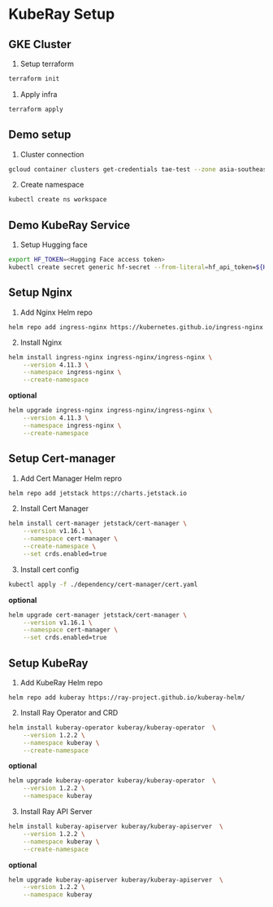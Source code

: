 # KubeRay Setup

## GKE Cluster
1. Setup terraform
```bash
terraform init
```

1. Apply infra
```bash
terraform apply
```

## Demo setup
1. Cluster connection
```bash
gcloud container clusters get-credentials tae-test --zone asia-southeast1-c --project rtae-lab
```

2. Create namespace
```bash
kubectl create ns workspace
```

## Demo KubeRay Service
1. Setup Hugging face
```bash
export HF_TOKEN=<Hugging Face access token>
kubectl create secret generic hf-secret --from-literal=hf_api_token=${HF_TOKEN} --dry-run=client -n workspace -o yaml | kubectl apply -f -
```

## Setup Nginx
1. Add Nginx Helm repo
```
helm repo add ingress-nginx https://kubernetes.github.io/ingress-nginx
```
2. Install Nginx
```bash
helm install ingress-nginx ingress-nginx/ingress-nginx \
    --version 4.11.3 \
    --namespace ingress-nginx \
    --create-namespace
```
**optional**
```bash
helm upgrade ingress-nginx ingress-nginx/ingress-nginx \
    --version 4.11.3 \
    --namespace ingress-nginx \
    --create-namespace
```

## Setup Cert-manager
1. Add Cert Manager Helm repro
```bash
helm repo add jetstack https://charts.jetstack.io
```

2. Install Cert Manager
```bash
helm install cert-manager jetstack/cert-manager \
    --version v1.16.1 \
    --namespace cert-manager \
    --create-namespace \
    --set crds.enabled=true
```

3. Install cert config
```bash
kubectl apply -f ./dependency/cert-manager/cert.yaml
```
**optional**
```bash
helm upgrade cert-manager jetstack/cert-manager \
    --version v1.16.1 \
    --namespace cert-manager \
    --set crds.enabled=true
```

## Setup KubeRay
1. Add KubeRay Helm repo
```
helm repo add kuberay https://ray-project.github.io/kuberay-helm/
```

2. Install Ray Operator and CRD
```bash
helm install kuberay-operator kuberay/kuberay-operator  \
    --version 1.2.2 \
    --namespace kuberay \
    --create-namespace
```
**optional**
```bash
helm upgrade kuberay-operator kuberay/kuberay-operator  \
    --version 1.2.2 \
    --namespace kuberay 
```

3. Install Ray API Server
```bash
helm install kuberay-apiserver kuberay/kuberay-apiserver  \
    --version 1.2.2 \
    --namespace kuberay \
    --create-namespace
```
**optional**
```bash
helm upgrade kuberay-apiserver kuberay/kuberay-apiserver  \
    --version 1.2.2 \
    --namespace kuberay 
```